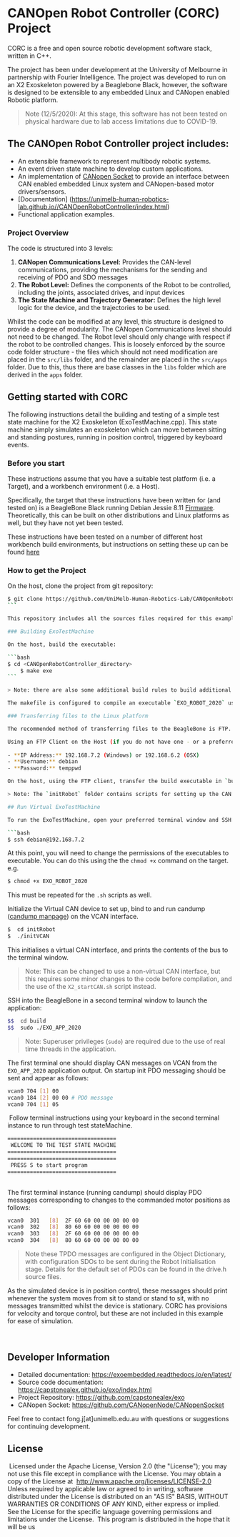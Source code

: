 # CANOpen Robot Controller (CORC) Project

CORC is a free and open source robotic development software stack, written in C++.

The project has been under development at the University of Melbourne in partnership with Fourier Intelligence. The project was developed to run on an X2 Exoskeleton powered by a Beaglebone Black, however, the software is designed to be extensible to any embedded Linux and CANopen enabled Robotic platform.

> Note (12/5/2020): At this stage, this software has not been tested on physical hardware due to lab access limitations due to COVID-19.

## The CANOpen Robot Controller project includes:

- An extensible framework to represent multibody robotic systems.
- An event driven state machine to develop custom applications. 
- An implementation of [CANopen Socket](https://github.com/CANopenNode/CANopenSocket) to provide an interface between CAN enabled embedded Linux system and CANopen-based motor drivers/sensors.
- [Documentation] (https://unimelb-human-robotics-lab.github.io//CANOpenRobotController/index.html)
- Functional application examples.

### Project Overview

The code is structured into 3 levels:

1. **CANopen Communications Level:** Provides the CAN-level communications, providing the mechanisms for the sending and receiving of PDO and SDO messages
2. **The Robot Level:** Defines the components of the Robot to be controlled, including the joints, associated drives, and input devices
3. **The State Machine and Trajectory Generator:** Defines the high level logic for the device, and the trajectories to be used. 

Whilst the code can be modified at any level, this structure is designed to provide a degree of modularity. The CANopen Communications level should not need to be changed. The Robot level should only change with respect if the robot to be controlled changes. This is loosely enforced by the source code folder structure - the files which should not need modification are placed in the `src/libs` folder, and the remainder are placed in the `src/apps` folder. Due to this, thus there are base classes in the `libs` folder which are derived in the `apps` folder. 

## Getting started with CORC

The following instructions detail the building and testing of a simple test state machine for the X2 Exoskeleton (ExoTestMachine.cpp). This state machine simply simulates an exoskeleton which can move between sitting and standing postures, running in position control, triggered by keyboard events. 

### Before you start
These instructions assume that you have a suitable test platform (i.e. a Target), and a workbench environment (i.e. a Host). 

Specifically, the target that these instructions have been written for (and tested on) is a BeagleBone Black running Debian Jessie 8.11 [Firmware](http://beagleboard.org/latest-images). Theoretically, this can be built on other distributions and Linux platforms as well, but they have not yet been tested.

These instructions have been tested on a number of different host workbench build environments, but instructions on setting these up can be found [here](https://exoembedded.readthedocs.io/en/latest/workbench/)

### How to get the Project

On the host, clone the project from git repository:
​
```bash
$ git clone https://github.com/UniMelb-Human-Robotics-Lab/CANOpenRobotController
​```

This repository includes all the sources files required for this example. 

### Building ExoTestMachine

On the host, build the executable:

```bash
$ cd <CANOpenRobotController_directory>
    $ make exe
​```

> Note: there are also some additional build rules to build additional tests, which are still to be completed 

The makefile is configured to compile an executable `EXO_ROBOT_2020` using the `arm-linux-gnueabihf-g++` compiler. Note that this requires an appropriately configured workbench environment (see "Before you start").

### Transferring files to the Linux platform

The recommended method of transferring files to the BeagleBone is FTP. 

Using an FTP Client on the Host (if you do not have one - or a preferred client, [FileZilla](https://filezilla-project.org/) is reasonable), connect to the target (the BeagleBone). By default, when the BeagleBone is connected to a computer using USB, it is configured to:
  
- **IP Address:** 192.168.7.2 (Windows) or 192.168.6.2 (OSX)
- **Username:** debian
- **Password:** temppwd

On the host, using the FTP client, transfer the build executable in `build/EXO_ROBOT_2020`, along with the contents of the `initRobot` folder, to the Beaglebone.

> Note: The `initRobot` folder contains scripts for setting up the CAN interfaces that CORC uses for communication

## Run Virtual ExoTestMachine

To run the ExoTestMachine, open your preferred terminal window and SSH into the the BeagleBone ([tutorial](https://elinux.org/Beagleboard:Terminal_Shells)). This will provide terminal access to the target, on the host. This can be done using the same username and password, e.g:

```bash
$ ssh debian@192.168.7.2
```

At this point, you will need to change the permissions of the executables to executable. You can do this using the the `chmod +x` command on the target. e.g.

```bash
$ chmod +x EXO_ROBOT_2020
```

This must be repeated for the `.sh` scripts as well. 

Initialize the Virtual CAN device to set up, bind to and run candump ([candump manpage](https://manpages.debian.org/testing/can-utils/candump.1.en.html)) on the VCAN interface. 

```bash
$  cd initRobot
$  ./initVCAN
```

This initialises a virtual CAN interface, and prints the contents of the bus to the terminal window. 

> Note: This can be changed to use a non-virtual CAN interface, but this requires some minor changes to the code before compilation, and the use of the `X2_startCAN.sh` script instead. 

SSH into the BeagleBone in a second terminal window to launch the application:

```bash
$$  cd build
$$  sudo ./EXO_APP_2020
```

> Note: Superuser privileges (`sudo`) are required due to the use of real time threads in the application. 

The first terminal one should display CAN messages on VCAN from the `EXO_APP_2020` application output. On startup init PDO messaging should be sent and appear as follows:
  ​
```bash
vcan0 704 [1] 00
vcan0 184 [2] 00 00 # PDO message
vcan0 704 [1] 05
```
​
Follow terminal instructions using your keyboard in the second terminal instance to run through test stateMachine.​

```bash
==================================
 WELCOME TO THE TEST STATE MACHINE
==================================
==================================
 PRESS S to start program
==================================
​
```

The first terminal instance (running candump) should display PDO messages corresponding to changes to the commanded motor positions as follows:

```bash
vcan0  301   [8]  2F 60 60 00 00 00 00 00 
vcan0  302   [8]  80 60 60 00 00 00 00 00 
vcan0  303   [8]  2F 60 60 00 00 00 00 00 
vcan0  304   [8]  80 60 60 00 00 00 00 00 
```
> Note these TPDO messages are configured in the Object Dictionary, with configuration SDOs to be sent during the Robot Initialisation stage. Details for the default set of PDOs can be found in the drive.h source files.

As the simulated device is in position control, these messages should print whenever the system moves from sit to stand or stand to sit, with no messages transmitted whilst the device is stationary. CORC has provisions for velocity and torque control, but these are not included in this example for ease of simulation. 

​<!-- ## Run ExoTestMachine on X2
​
Running on the X2 Robot is very similar to the virutal CAN set up, with one adjustment and -->

<!-- ### TODO: Event Driven State machine
explain me -->

## Developer Information

- Detailed documentation: https://exoembedded.readthedocs.io/en/latest/
- Source code documentation: https://capstonealex.github.io/exo/index.html
- Project Repository: https://github.com/capstonealex/exo
- CANopen Socket: https://github.com/CANopenNode/CANopenSocket

Feel free to contact fong.j[at]unimelb.edu.au with questions or suggestions for continuing development.

## License

​
Licensed under the Apache License, Version 2.0 (the "License"); you may not use this file except in compliance with the License. You may obtain a copy of the License at
​
http://www.apache.org/licenses/LICENSE-2.0
Unless required by applicable law or agreed to in writing, software distributed under the License is distributed on an "AS IS" BASIS, WITHOUT WARRANTIES OR CONDITIONS OF ANY KIND, either express or implied. See the License for the specific language governing permissions and limitations under the License.
​
This program is distributed in the hope that it will be us

<!-- ## Maintainers -->
